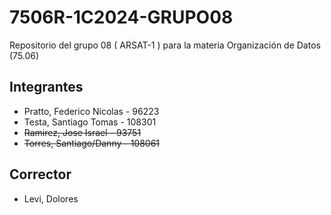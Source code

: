 # 7506R-1C2024-GRUPO08
Repositorio del grupo 08 ( ARSAT-1 ) para la materia Organización de Datos (75.06)

## Integrantes
- Pratto, Federico Nicolas - 96223
- Testa, Santiago Tomas - 108301
- ~~Ramirez, Jose Israel - 93751~~
- ~~Torres, Santiago/Danny - 108061~~

## Corrector
- Levi, Dolores

